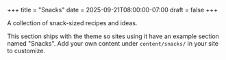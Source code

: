 +++
title = "Snacks"
date = 2025-09-21T08:00:00-07:00
draft = false
+++

A collection of snack-sized recipes and ideas.

This section ships with the theme so sites using it have an example section named "Snacks". Add your own content under `content/snacks/` in your site to customize.
